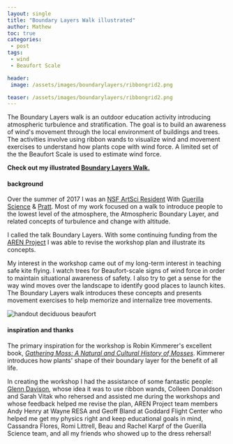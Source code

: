 ```yaml
---
layout: single
title: "Boundary Layers Walk illustrated"
author: Mathew
toc: true
categories: 
 - post
tags:
 - wind
 - Beaufort Scale

header:
 image: /assets/images/boundarylayers/ribbongrid2.png

teaser: /assets/images/boundarylayers/ribbongrid2.png
---
```


The Boundary Layers walk is an outdoor education activity introducing atmospheric turbulence and stratification. The goal is to build an awareness of wind's movement through the local environment of buildings and trees. The activities involve using ribbon wands to visualize wind and movement exercises to understand how plants cope with wind force. A limited set of the the Beaufort Scale is used to estimate wind force.

**Check out my illustrated [Boundary Layers Walk.](/boundarylayers)**

#### background
Over the summer of 2017 I was an [NSF ArtSci Resident](http://guerillascience.org/nsf-artsci-residents/) With [Guerilla Science](http://guerillascience.org) & [Pratt](http://Pratt.edu). Most of my work focused on a walk to introduce people to the lowest level of the atmosphere, the Atmospheric Boundary Layer, and related concepts of turbulence and change with altitude. 

I called the talk Boundary Layers. With some continuing funding from the [AREN Project](https://www.globe.gov/web/aren-project/overview/aerokats) I was able to revise the workshop plan and illustrate its concepts. 

My interest in the workshop came out of my long-term interest in teaching safe kite flying. I watch trees for Beaufort-scale signs of wind force in order to maintain situational awareness of safety.  I also try to get a sense for the way wind moves over the landscape to identify good places to launch kites. The Boundary Layers walk introduces these concepts and presents movement exercises to help memorize and internalize tree movements.

![handout deciduous beaufort](/assets/images/boundarylayers/deciduousme.png)

#### inspiration and thanks
The primary inspiration for the workshop is Robin Kimmerer's excellent book, [*Gathering Moss: A Natural and Cultural History of Mosses*](http://osupress.oregonstate.edu/book/gathering-moss). Kimmerer introduces how plants' shape of their boundary layer for the benefit of all life. 

In creating the workshop I had the assistance of some fantastic people: [Glenn Davison](http://davisong.wixsite.com/books), whose idea it was to use ribbon wands, Colleen Donaldson and Sarah Vitak who rehersed and assisted me during the workshops and whose feedback helped me revise the plan, AREN Project team members Andy Henry at Wayne RESA and Geoff Bland at Goddard Flight Center who helped me get my physics right and keep educational goals in mind, Cassandra Flores, Romi Littrell, Beau and Rachel Karpf of the Guerilla Science team, and all my friends who showed up to the dress rehersal!



